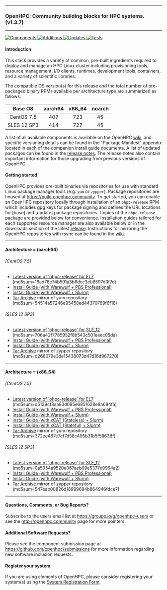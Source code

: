 
---

### OpenHPC: Community building blocks for HPC systems. (v1.3.7)

---

[![Components](https://img.shields.io/badge/components%20available-88-green.svg) ](https://github.com/openhpc/ohpc/wiki/Component-List-v1.3.6)
[![Additions](https://img.shields.io/badge/new%20additions-7-blue.svg) ](https://github.com/openhpc/ohpc/releases/tag/v1.3.6.GA)
[![Updates](https://img.shields.io/badge/updates-41%25-lightgrey.svg) ](https://github.com/openhpc/ohpc/releases/tag/v1.3.6.GA)
[![Tests](https://img.shields.io/badge/test%20coverage-%20%20%20-brightgreen.svg) ](http://test.openhpc.community:8080/job/1.3.x/view/1.3.6/)


#### Introduction

This stack provides a variety of common, pre-built ingredients required to
deploy and manage an HPC Linux cluster including provisioning tools, resource
management, I/O clients, runtimes, development tools, containers, and a variety of
scientific libraries.

The compatible OS version(s) for this release and the total number of
pre-packaged binary RPMs available per architecture type are summarized as follows:

Base OS     | aarch64 | x86_64  | noarch
:---:       | :---:   | :---:   | :---:
CentOS 7.5  | 407     | 723     | 45
SLES 12 SP3 | 414     | 727     | 45

A list of all available components is available on the OpenHPC
[wiki](https://github.com/openhpc/ohpc/wiki/Component-List-v1.3.6), and
specific versioning details can be found in the "Package Manifest" appendix
located in each of the companion install guide documents. A list of updated
packages can be found in the [release
notes](https://github.com/openhpc/ohpc/releases/tag/v1.3.6.GA). The release
notes also contain important information for those upgrading from previous
versions of OpenHPC.

#### Getting started

OpenHPC provides pre-built binaries via repositories for use with standard
Linux package manager tools (e.g. ```yum``` or ```zypper```). Package
repositories are housed at https://build.openhpc.community. To get started, you
can enable an OpenHPC repository locally through installation of an
```ohpc-release``` RPM which includes gpg keys for package signing and defines
the URL locations for [base] and [update] package repositories. Copies of the
```ohpc-release``` package are provided below for convenience. Installation guides 
tailored for each supported resource manager are also available below or in
the downloads section of the latest
[release](https://github.com/openhpc/ohpc/releases/tag/v1.3.6.GA). Instructions
for mirroring the OpenHPC repositories with rsync can be found in the
[wiki](https://github.com/openhpc/ohpc/wiki/Repository-Access-via-rsync).

---

#### Architecture = (aarch64)

###### [CentOS 7.5]
* [Latest version of 'ohpc-release' for EL7](https://github.com/openhpc/ohpc/releases/download/v1.3.GA/ohpc-release-1.3-1.el7.aarch64.rpm) (md5sum=16ad76e74b591a3b6dcc3cb8597d3f7d)
* [Install Guide (with Warewulf + PBS Professional)](https://github.com/openhpc/ohpc/releases/download/v1.3.6.GA/Install_guide-CentOS7-Warewulf-PBSPro-1.3.6-aarch64.pdf)
* [Install Guide (with Warewulf + Slurm)](https://github.com/openhpc/ohpc/releases/download/v1.3.6.GA/Install_guide-CentOS7-Warewulf-SLURM-1.3.6-aarch64.pdf)
* [Tar Archive](http://build.openhpc.community/dist/1.3.6/OpenHPC-1.3.6.CentOS_7.aarch64.tar) mirror of yum repository (md5sum=54514a57246e95458ed44370769f6f18)

###### [SLES 12 SP3]
* [Latest version of 'ohpc-release' for SLE_12](https://github.com/openhpc/ohpc/releases/download/v1.3.GA/ohpc-release-1.3-1.sle12.aarch64.rpm) (md5sum=706a42f7785952f8b543c501eeec05da)
* [Install Guide (with Warewulf + PBS Professional)](https://github.com/openhpc/ohpc/releases/download/v1.3.6.GA/Install_guide-SLE_12-Warewulf-PBSPro-1.3.6-aarch64.pdf)
* [Install Guide (with Warewulf + Slurm)](https://github.com/openhpc/ohpc/releases/download/v1.3.6.GA/Install_guide-SLE_12-Warewulf-SLURM-1.3.6-aarch64.pdf)
* [Tar Archive](http://build.openhpc.community/dist/1.3.6/OpenHPC-1.3.6.SLE_12.aarch64.tar) mirror of zypper repository (md5sum=d268079e3de15438073d47d16d967270)

---

#### Architecture = (x86_64)

###### [CentOS 7.5]
* [Latest version of 'ohpc-release' for EL7](https://github.com/openhpc/ohpc/releases/download/v1.3.GA/ohpc-release-1.3-1.el7.x86_64.rpm) (md5sum=d5139cf3aa83d095e6851628e8a684fa)
* [Install Guide (with Warewulf + PBS Professional)](https://github.com/openhpc/ohpc/releases/download/v1.3.6.GA/Install_guide-CentOS7-Warewulf-PBSPro-1.3.6-x86_64.pdf)
* [Install Guide (with Warewulf + Slurm)](https://github.com/openhpc/ohpc/releases/download/v1.3.6.GA/Install_guide-CentOS7-Warewulf-SLURM-1.3.6-x86_64.pdf)
* [Install Guide (with xCAT (Stateless) + Slurm)](https://github.com/openhpc/ohpc/releases/download/v1.3.6.GA/Install_guide-CentOS7-xCAT-Stateless-SLURM-1.3.6-x86_64.pdf)
* [Install Guide (with xCAT (Stateful) + Slurm)](https://github.com/openhpc/ohpc/releases/download/v1.3.6.GA/Install_guide-CentOS7-xCAT-Stateful-SLURM-1.3.6-x86_64.pdf)
* [Tar Archive](http://build.openhpc.community/dist/1.3.6/OpenHPC-1.3.6.CentOS_7.x86_64.tar) mirror of yum repository (md5sum=372ee487e7cf7d58c495b31b5f58638f)

###### [SLES 12 SP3]
* [Latest version of 'ohpc-release' for SLE_12](https://github.com/openhpc/ohpc/releases/download/v1.3.GA/ohpc-release-1.3-1.sle12.x86_64.rpm) (md5sum=0a5954a9520e067aeb09e5377e9964a2)
* [Install Guide (with Warewulf + PBS Professional)](https://github.com/openhpc/ohpc/releases/download/v1.3.6.GA/Install_guide-SLE_12-Warewulf-PBSPro-1.3.6-x86_64.pdf)
* [Install Guide (with Warewulf + Slurm)](https://github.com/openhpc/ohpc/releases/download/v1.3.6.GA/Install_guide-SLE_12-Warewulf-SLURM-1.3.6-x86_64.pdf)
* [Tar Archive](http://build.openhpc.community/dist/1.3.6/OpenHPC-1.3.6.SLE_12.x86_64.tar) mirror of zypper repository (md5sum=547eab00826d18999684b864946fdce7)

---

#### Questions, Comments, or Bug Reports?

Subscribe to the users email list at https://groups.io/g/openhpc-users or see
the http://openhpc.community page for more pointers.

#### Additional Software Requests?

Please see the component submission page at
https://github.com/openhpc/submissions for more information regarding new
software inclusion requests.

#### Register your system

If you are using elements of OpenHPC, please consider registering your
system(s) using the [System Registration
Form](https://drive.google.com/open?id=1KvFM5DONJigVhOlmDpafNTDDRNTYVdolaYYzfrHkOWI).


